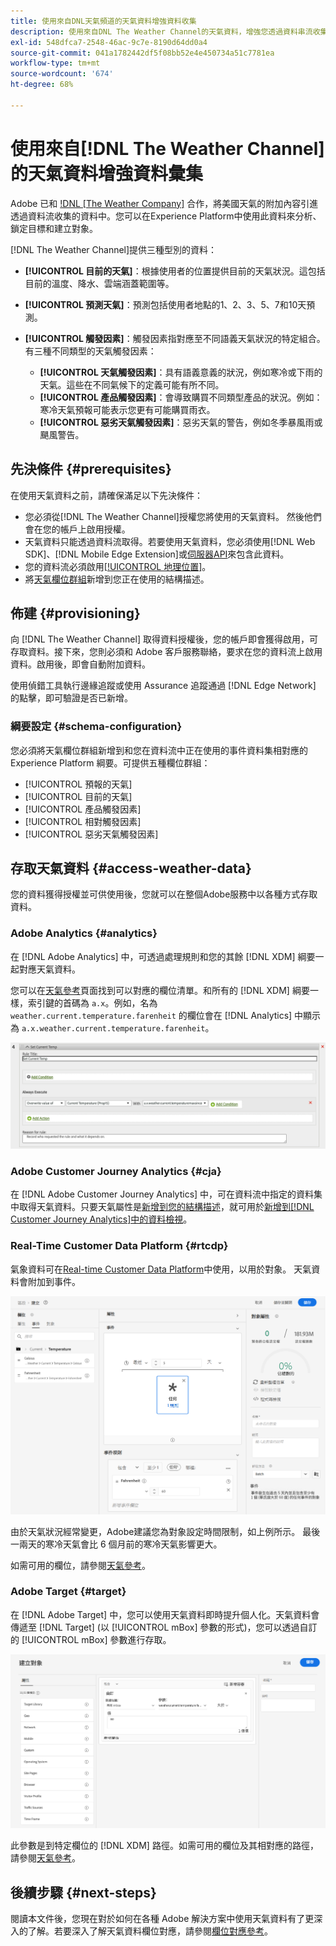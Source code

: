 ```yaml
---
title: 使用來自DNL天氣頻道的天氣資料增強資料收集
description: 使用來自DNL The Weather Channel的天氣資料，增強您透過資料串流收集的資料。
exl-id: 548dfca7-2548-46ac-9c7e-8190d64dd0a4
source-git-commit: 041a1782442df5f08bb52e4e450734a51c7781ea
workflow-type: tm+mt
source-wordcount: '674'
ht-degree: 68%

---
```


# 使用來自[!DNL The Weather Channel]的天氣資料增強資料彙集

Adobe 已和 [!DNL [The Weather Company]](https://www.ibm.com/weather) 合作，將美國天氣的附加內容引進透過資料流收集的資料中。您可以在Experience Platform中使用此資料來分析、鎖定目標和建立對象。

[!DNL The Weather Channel]提供三種型別的資料：

* **[!UICONTROL 目前的天氣]**：根據使用者的位置提供目前的天氣狀況。這包括目前的溫度、降水、雲端涵蓋範圍等。
* **[!UICONTROL 預測天氣]**：預測包括使用者地點的1、2、3、5、7和10天預測。
* **[!UICONTROL 觸發因素]**：觸發因素指對應至不同語義天氣狀況的特定組合。有三種不同類型的天氣觸發因素：

   * **[!UICONTROL 天氣觸發因素]**：具有語義意義的狀況，例如寒冷或下雨的天氣。這些在不同氣候下的定義可能有所不同。
   * **[!UICONTROL 產品觸發因素]**：會導致購買不同類型產品的狀況。例如：寒冷天氣預報可能表示您更有可能購買雨衣。
   * **[!UICONTROL 惡劣天氣觸發因素]**：惡劣天氣的警告，例如冬季暴風雨或颶風警告。

## 先決條件 {#prerequisites}

在使用天氣資料之前，請確保滿足以下先決條件：

* 您必須從[!DNL The Weather Channel]授權您將使用的天氣資料。 然後他們會在您的帳戶上啟用授權。
* 天氣資料只能透過資料流取得。若要使用天氣資料，您必須使用[!DNL Web SDK]、[!DNL Mobile Edge Extension]或[伺服器API](../../server-api/overview.md)來包含此資料。
* 您的資料流必須啟用[[!UICONTROL 地理位置]](../configure.md#advanced-options)。
* 將[天氣欄位群組](#schema-configuration)新增到您正在使用的結構描述。

## 佈建 {#provisioning}

向 [!DNL The Weather Channel] 取得資料授權後，您的帳戶即會獲得啟用，可存取資料。接下來，您則必須和 Adob&#x200B;&#x200B;e 客戶服務聯絡，要求在您的資料流上啟用資料。啟用後，即會自動附加資料。

使用偵錯工具執行邊緣追蹤或使用 Assurance 追蹤通過 [!DNL Edge Network] 的點擊，即可驗證是否已新增。

### 綱要設定 {#schema-configuration}

您必須將天氣欄位群組新增到和您在資料流中正在使用的事件資料集相對應的 Experience Platform 綱要。可提供五種欄位群組：

* [!UICONTROL 預報的天氣]
* [!UICONTROL 目前的天氣]
* [!UICONTROL 產品觸發因素]
* [!UICONTROL 相對觸發因素]
* [!UICONTROL 惡劣天氣觸發因素]

## 存取天氣資料 {#access-weather-data}

您的資料獲得授權並可供使用後，您就可以在整個Adobe服務中以各種方式存取資料。

### Adobe Analytics {#analytics}

在 [!DNL Adobe Analytics] 中，可透過處理規則和您的其餘 [!DNL XDM] 綱要一起對應天氣資料。

您可以在[天氣參考](weather-reference.md)頁面找到可以對應的欄位清單。和所有的 [!DNL XDM] 綱要一樣，索引鍵的首碼為 `a.x`。例如，名為 `weather.current.temperature.farenheit` 的欄位會在 [!DNL Analytics] 中顯示為 `a.x.weather.current.temperature.farenheit`。

![處理規則介面](../assets/data-enrichment/weather/processing-rules.png)

### Adobe Customer Journey Analytics {#cja}

在 [!DNL Adobe Customer Journey Analytics] 中，可在資料流中指定的資料集中取得天氣資料。只要天氣屬性是[新增到您的結構描述](#prerequisites-prerequisites)，就可用於[新增到[!DNL Customer Journey Analytics]中的資料檢視](https://experienceleague.adobe.com/docs/analytics-platform/using/cja-dataviews/create-dataview.html)。

### Real-Time Customer Data Platform {#rtcdp}

氣象資料可在[Real-time Customer Data Platform](../../rtcdp/overview.md)中使用，以用於對象。 天氣資料會附加到事件。

![顯示天氣事件的區段產生器](../assets/data-enrichment/weather/schema-builder.png)

由於天氣狀況經常變更，Adobe建議您為對象設定時間限制，如上例所示。 最後一兩天的寒冷天氣會比 6 個月前的寒冷天氣影響更大。

如需可用的欄位，請參閱[天氣參考](weather-reference.md)。

### Adobe Target {#target}

在 [!DNL Adobe Target] 中，您可以使用天氣資料即時提升個人化。天氣資料會傳遞至 [!DNL Target] (以 [!UICONTROL mBox] 參數的形式)，您可以透過自訂的 [!UICONTROL mBox] 參數進行存取。

![目標對象產生器](../assets/data-enrichment/weather/target-audience-builder.png)

此參數是到特定欄位的 [!DNL XDM] 路徑。如需可用的欄位及其相對應的路徑，請參閱[天氣參考](weather-reference.md)。

## 後續步驟 {#next-steps}

閱讀本文件後，您現在對於如何在各種 Adob&#x200B;&#x200B;e 解決方案中使用天氣資料有了更深入的了解。若要深入了解天氣資料欄位對應，請參閱[欄位對應參考](weather-reference.md)。
